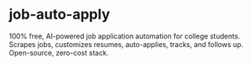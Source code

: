 # job-auto-apply
100% free, AI-powered job application automation for college students. Scrapes jobs, customizes resumes, auto-applies, tracks, and follows up. Open-source, zero-cost stack.

